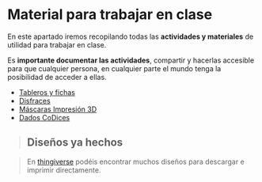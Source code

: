 # Material para trabajar en clase

En este apartado iremos recopilando todas las **actividades y materiales** de utilidad para trabajar en clase. 

Es **importante documentar las actividades**, compartir y hacerlas accesible para que cualquier persona, en cualquier parte el mundo tenga la posibilidad de acceder a ellas.

* [Tableros y fichas](/material-para-trabajar-en-clase/tableros-y-fichas.md)
* [Disfraces](/material-para-trabajar-en-clase/disfraces.md)
* [Máscaras Impresión 3D](/material-para-trabajar-en-clase/mascaras-impresion3d.md)
* [Dados CoDices](/material-para-trabajar-en-clase/dados-codices.md)

> ## Diseños ya hechos

> En [thingiverse](https://www.thingiverse.com/escornabot/about) podéis encontrar muchos diseños para descargar e imprimir directamente.











